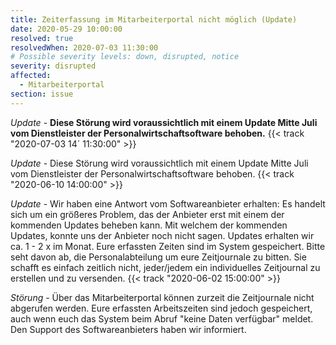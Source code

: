 ```yaml
---
title: Zeiterfassung im Mitarbeiterportal nicht möglich (Update)
date: 2020-05-29 10:00:00
resolved: true
resolvedWhen: 2020-07-03 11:30:00
# Possible severity levels: down, disrupted, notice
severity: disrupted
affected:
  - Mitarbeiterportal
section: issue
---
```


*Update* - **Diese Störung wird voraussichtlich mit einem Update Mitte Juli vom Dienstleister der Personalwirtschaftsoftware behoben.** {{< track "2020-07-03 14´
11:30:00" >}}

*Update* - Diese Störung wird voraussichtlich mit einem Update Mitte Juli vom Dienstleister der Personalwirtschaftsoftware behoben. {{< track "2020-06-10 14:00:00" >}}

*Update* - Wir haben eine Antwort vom Softwareanbieter erhalten: Es handelt sich um ein größeres Problem, das der Anbieter erst mit einem der kommenden Updates beheben kann. Mit welchem der kommenden Updates, konnte uns der Anbieter noch nicht sagen. Updates erhalten wir ca. 1 - 2 x im Monat. Eure erfassten Zeiten sind im System gespeichert. Bitte seht davon ab, die Personalabteilung um eure Zeitjournale zu bitten. Sie schafft es einfach zeitlich nicht, jeder/jedem ein individuelles Zeitjournal zu erstellen und zu versenden. {{< track "2020-06-02 15:00:00" >}}

*Störung* - Über das Mitarbeiterportal können zurzeit die Zeitjournale nicht abgerufen werden. Eure erfassten Arbeitszeiten sind jedoch gespeichert, auch wenn euch das System beim Abruf "keine Daten verfügbar" meldet. Den Support des Softwareanbieters haben wir informiert.
